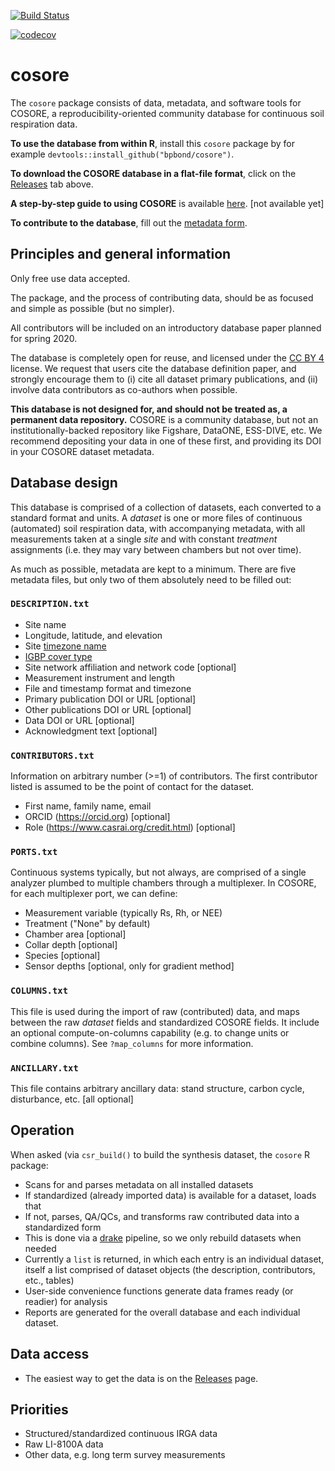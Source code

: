 [![Build Status](https://travis-ci.org/bpbond/cosore.svg?branch=master)](https://travis-ci.org/bpbond/cosore) 

[![codecov](https://codecov.io/gh/bpbond/cosore/branch/master/graph/badge.svg)](https://codecov.io/gh/bpbond/cosore)


# cosore

The `cosore` package consists of data, metadata, and software tools for COSORE, a reproducibility-oriented 
community database for continuous soil respiration data.

**To use the database from within R**, install this `cosore` package by for example `devtools::install_github("bpbond/cosore")`.

**To download the COSORE database in a flat-file format**, click on the
[Releases](https://github.com/bpbond/cosore/releases) tab above.

**A step-by-step guide to using COSORE** is available [here](). [not available yet]

**To contribute to the database**, fill out the [metadata form](https://forms.gle/xRSY7WwmWKTL6iCv5).

## Principles and general information

Only free use data accepted.

The package, and the process of contributing data, should be as focused and 
simple as possible (but no simpler).

All contributors will be included on an introductory database paper planned for spring 2020.

The database is completely open for reuse, and licensed under the [CC BY 4](https://creativecommons.org/licenses/by/4.0/) license. We request that users cite the 
database definition paper, and strongly encourage them to (i) cite all dataset primary
publications, and (ii) involve data contributors as co-authors when possible.

**This database is not designed for, and should not be treated as, a permanent
data repository.** COSORE is a community database, but not an institutionally-backed repository like Figshare, DataONE, ESS-DIVE, etc. We recommend depositing your data in one of these first, and providing its DOI in your COSORE dataset metadata.

## Database design

This database is comprised of a collection of datasets, each converted to a standard format and units.
A _dataset_ is one or more files of continuous (automated) soil respiration data,
with accompanying metadata, with all measurements taken at a single _site_ and with
constant _treatment_ assignments (i.e. they may vary between chambers but not over time).

As much as possible, metadata are kept to a minimum. There are five metadata files, but only two of them absolutely need to be filled out:

### `DESCRIPTION.txt`

* Site name
* Longitude, latitude, and elevation
* Site [timezone name](https://en.wikipedia.org/wiki/List_of_tz_database_time_zones)
* [IGBP cover type](http://www.eomf.ou.edu/static/IGBP.pdf)
* Site network affiliation and network code [optional]
* Measurement instrument and length
* File and timestamp format and timezone
* Primary publication DOI or URL [optional]
* Other publications DOI or URL [optional]
* Data DOI or URL [optional]
* Acknowledgment text [optional]

### `CONTRIBUTORS.txt`

Information on arbitrary number (>=1) of contributors. The first contributor listed is assumed to be the point of contact for the dataset.

* First name, family name, email
* ORCID (https://orcid.org) [optional]
* Role (https://www.casrai.org/credit.html) [optional]

### `PORTS.txt`

Continuous systems typically, but not always, are comprised of a single analyzer plumbed to multiple chambers through a multiplexer. In COSORE, for each multiplexer port, we can define:

* Measurement variable (typically Rs, Rh, or NEE)
* Treatment ("None" by default)
* Chamber area [optional]
* Collar depth [optional]
* Species [optional]
* Sensor depths [optional, only for gradient method]

### `COLUMNS.txt`

This file is used during the import of raw (contributed) data, and maps
between the raw _dataset_ fields and standardized COSORE fields.
It include an optional compute-on-columns capability (e.g. to change units or combine columns). See `?map_columns` for more information.

### `ANCILLARY.txt`

This file contains arbitrary ancillary data: stand structure, carbon cycle, disturbance, etc. [all optional]

## Operation

When asked (via `csr_build()` to build the synthesis dataset, the `cosore` R package:
* Scans for and parses metadata on all installed datasets
* If standardized (already imported data) is available for a dataset, loads that
* If not, parses, QA/QCs, and transforms raw contributed data into a standardized form
* This is done via a [drake](https://github.com/ropensci/drake) pipeline, so we only 
rebuild datasets when needed
* Currently a `list` is returned, in which each entry is an individual dataset, itself
a list comprised of dataset objects (the description, contributors, etc., tables)
* User-side convenience functions generate data frames ready (or readier) for analysis
* Reports are generated for the overall database and each individual dataset.

## Data access

* The easiest way to get the data is on the [Releases](https://github.com/bpbond/cosore/releases) page.

## Priorities

* Structured/standardized continuous IRGA data
* Raw LI-8100A data
* Other data, e.g. long term survey measurements

